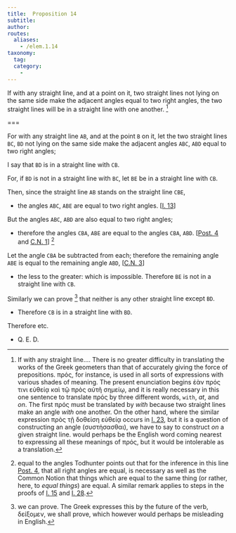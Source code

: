 ```yaml
---
title:  Proposition 14
subtitle: 
author:
routes:
  aliases:
    - /elem.1.14
taxonomy:
  tag:
  category:
    - 
---
```


If with any straight line, and at a point on it, two straight lines not lying on the same side make the adjacent angles equal to two right angles, the two straight lines will be in a straight line with one another. [^1]

===

For with any straight line `AB`, and at the point `B` on it, let the two straight lines `BC`, `BD` not lying on the same side make the adjacent angles `ABC`, `ABD` equal to two right angles;

I say that `BD` is in a straight line with `CB`. <lb n="10"/>

For, if `BD` is not in a straight line with `BC`, let `BE` be in a straight line with `CB`.

Then, since the straight line `AB` stands on the straight line `CBE`, 
<!-- <lb n="15"/> -->

- the angles `ABC`, `ABE` are equal to two right angles. [<a href="/elem.1.13">I. 13</a>]

But the angles `ABC`, `ABD` are also equal to two right angles; 

- therefore the angles `CBA`, `ABE` are equal to the angles `CBA`, `ABD`. [<a href="/elem.1.post.4">Post. 4</a> and <a href="/elem.1.c.n.1">C.N. 1</a>] [^2]

Let the angle `CBA` be subtracted from each; <lb n="20"/>therefore the remaining angle `ABE` is equal to the remaining angle `ABD`, [<a href="/elem.1.c.n.3">C.N. 3</a>] 

- the less to the greater: which is impossible. Therefore `BE` is not in a straight line with `CB`.

Similarly we can prove [^3] that neither is any other straight <lb n="25"/>line except `BD`. <pb n="277"/>

- Therefore `CB` is in a straight line with `BD`.

Therefore etc.

- Q. E. D.

[^1]: If with any straight line....
    There is no greater difficulty in translating the works of the Greek geometers than that of accurately giving the force of prepositions. <foreign lang="greek">πρός</foreign>, for instance, is used in all sorts of expressions with various shades of meaning. The present enunciation begins <foreign lang="greek">ἐὰν πρός τινι εὐθείᾳ καὶ τῷ πρὸς αὐτῆ σημείῳ</foreign>, and it is really necessary in this one sentence to translate <foreign lang="greek">πρός</foreign> by three different words, `with`, <em>at</em>, and <em>on</em>. The first <foreign lang="greek">πρός</foreign> must be translated by <em>with</em> because two straight lines <quote>make</quote> an angle <em>with</em> one another. On the other hand, where the similar expression <foreign lang="greek">πρὸς τῇ δοθείση εὐθείᾳ</foreign> occurs in <a href="/elem.1.23">I. 23</a>, but it is a question of <quote>constructing</quote> an angle (<foreign lang="greek">συστἡσασθαι</foreign>), we have to say <quote>to construct <em>on</em> a given straight line.</quote> <title>Against</title> would perhaps be the English word coming nearest to expressing all these meanings of <foreign lang="greek">πρός</foreign>, but it would be intolerable as a translation.
[^2]: equal to the angles
    Todhunter points out that for the inference in this line <a href="/elem.1.post.4">Post. 4</a>, that all right angles are equal, is necessary as well as the Common Notion that things which are equal to the same thing (or rather, here, to <em>equal things</em>) are equal. A similar remark applies to steps in the proofs of <a href="/elem.1.15">I. 15</a> and <a href="/elem.1.28">I. 28</a>.
[^3]: we can prove.
    The Greek expresses this by the future of the verb, <foreign lang="greek">δείξομεν</foreign>, <quote>we shall prove,</quote> which however would perhaps be misleading in English.
